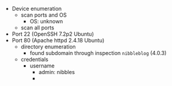 
- Device enumeration
	- scan ports and OS
		- OS: unknown
	- scan all ports
- Port 22 (OpenSSH 7.2p2 Ubuntu)
- Port 80 (Apache httpd 2.4.18 Ubuntu)
	- directory enumeration
		- found subdomain through inspection `nibbleblog` (4.0.3)
	- credentials
		- username
			- admin: nibbles
			- 
		
